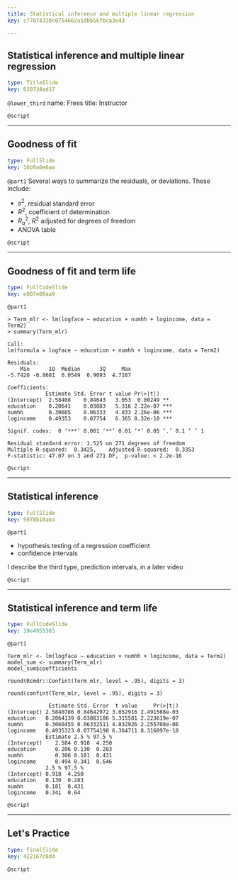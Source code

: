 ```yaml
---
title: Statistical inference and multiple linear regression
key: c77074330c0754662a1dbb56fbca3e43

---
```

## Statistical inference and multiple linear regression

```yaml
type: TitleSlide
key: 038734ad37
```





`@lower_third`
name: Frees
title: Instructor

`@script`




---
## Goodness of fit

```yaml
type: FullSlide
key: 16b9a6e6aa
```

`@part1`
Several ways to summarize the residuals, or deviations. These include:

- $s^2$, residual standard error
- $R^2$, coefficient of determination
- $R_a^2$, $R^2$ adjusted for degrees of freedom
- ANOVA table





`@script`




---
## Goodness of fit and term life

```yaml
type: FullCodeSlide
key: e007e08aa9
```

`@part1`
```
> Term_mlr <- lm(logface ~ education + numhh + logincome, data = Term2)
> summary(Term_mlr)

Call:
lm(formula = logface ~ education + numhh + logincome, data = Term2)

Residuals:
    Min      1Q  Median      3Q     Max 
-5.7420 -0.8681  0.0549  0.9093  4.7187 

Coefficients:
            Estimate Std. Error t value Pr(>|t|)    
(Intercept)  2.58408    0.84643   3.053  0.00249 ** 
education    0.20641    0.03883   5.316 2.22e-07 ***
numhh        0.30605    0.06333   4.833 2.26e-06 ***
logincome    0.49353    0.07754   6.365 8.32e-10 ***

Signif. codes:  0 ‘***’ 0.001 ‘**’ 0.01 ‘*’ 0.05 ‘.’ 0.1 ‘ ’ 1

Residual standard error: 1.525 on 271 degrees of freedom
Multiple R-squared:  0.3425,	Adjusted R-squared:  0.3353 
F-statistic: 47.07 on 3 and 271 DF,  p-value: < 2.2e-16
```





`@script`




---
## Statistical inference

```yaml
type: FullSlide
key: 5978b10aea
```

`@part1`
- hypothesis testing of a regression coefficient
- confidence intervals


I describe the third type, prediction intervals, in a later video





`@script`




---
## Statistical inference and term life

```yaml
type: FullCodeSlide
key: 19e4955303
```

`@part1`
```
Term_mlr <- lm(logface ~ education + numhh + logincome, data = Term2)
model_sum <- summary(Term_mlr)
model_sum$coefficients

round(Rcmdr::Confint(Term_mlr, level = .95), digits = 3)

round(confint(Term_mlr, level = .95), digits = 3)

             Estimate Std. Error  t value     Pr(>|t|)
(Intercept) 2.5840786 0.84642972 3.052916 2.491588e-03
education   0.2064139 0.03883186 5.315581 2.223619e-07
numhh       0.3060455 0.06332511 4.832926 2.255708e-06
logincome   0.4935323 0.07754198 6.364711 8.316097e-10
            Estimate 2.5 % 97.5 %
(Intercept)    2.584 0.918  4.250
education      0.206 0.130  0.283
numhh          0.306 0.181  0.431
logincome      0.494 0.341  0.646
            2.5 % 97.5 %
(Intercept) 0.918  4.250
education   0.130  0.283
numhh       0.181  0.431
logincome   0.341  0.64

```





`@script`




---
## Let's Practice

```yaml
type: FinalSlide
key: 422167c8d4
```






`@script`



